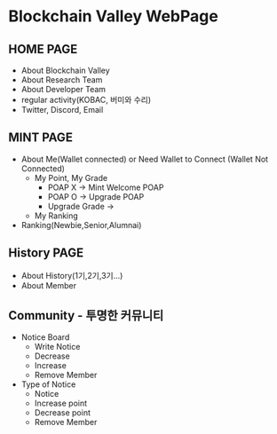 # Blockchain Valley WebPage

## HOME PAGE

- About Blockchain Valley
- About Research Team
- About Developer Team
- regular activity(KOBAC, 버미와 수리)
- Twitter, Discord, Email

## MINT PAGE

- About Me(Wallet connected) or Need Wallet to Connect (Wallet Not Connected)
  - My Point, My Grade
    - POAP X -> Mint Welcome POAP
    - POAP O -> Upgrade POAP
    - Upgrade Grade ->
  - My Ranking
- Ranking(Newbie,Senior,Alumnai)

## History PAGE

- About History(1기,2기,3기...)
- About Member

## Community - 투명한 커뮤니티

- Notice Board
  - Write Notice
  - Decrease
  - Increase
  - Remove Member
- Type of Notice
  - Notice
  - Increase point
  - Decrease point
  - Remove Member
